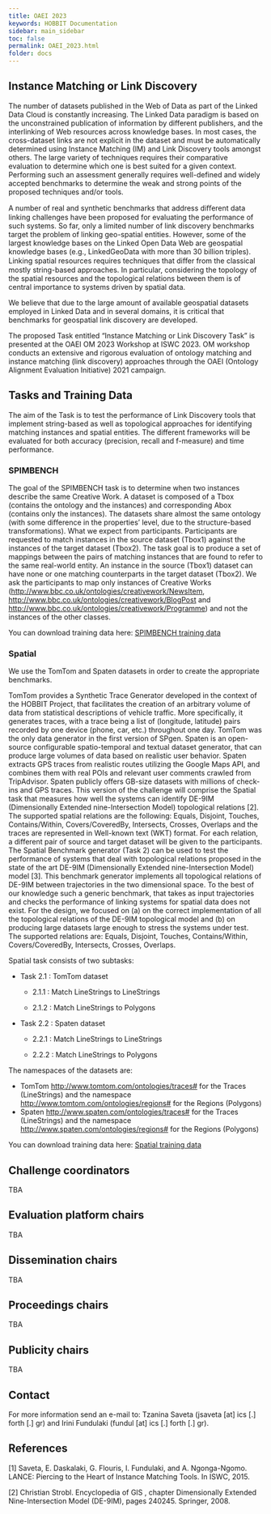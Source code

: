 ```yaml
---
title: OAEI 2023
keywords: HOBBIT Documentation
sidebar: main_sidebar
toc: false
permalink: OAEI_2023.html
folder: docs
---
```


## Instance Matching or Link Discovery
The number of datasets published in the Web of Data as part of the Linked Data Cloud is constantly increasing. The Linked Data paradigm is based on the unconstrained publication of information by different publishers, and the interlinking of Web resources across knowledge bases. In most cases, the cross-dataset links are not explicit in the dataset and must be automatically determined using Instance Matching (IM) and Link Discovery tools amongst others. The large variety of techniques requires their comparative evaluation to determine which one is best suited for a given context. Performing such an assessment generally requires well-defined and widely accepted benchmarks to determine the weak and strong points of the proposed techniques and/or tools.

A number of real and synthetic benchmarks that address diﬀerent data linking challenges have been proposed for evaluating the performance of such systems. So far, only a limited number of link discovery benchmarks target the problem of linking geo-spatial entities. However, some of the largest knowledge bases on the Linked Open Data Web are geospatial knowledge bases (e.g., LinkedGeoData with more than 30 billion triples). Linking spatial resources requires techniques that diﬀer from the classical mostly string-based approaches. In particular, considering the topology of the spatial resources and the topological relations between them is of central importance to systems driven by spatial data.

We believe that due to the large amount of available geospatial datasets employed in Linked Data and in several domains, it is critical that benchmarks for geospatial link discovery are developed.

The proposed Task  entitled “Instance Matching or Link Discovery Task” is presented at the OAEI OM 2023 Workshop at ISWC 2023. OM workshop conducts an extensive and rigorous evaluation of ontology matching and instance matching (link discovery) approaches through the OAEI (Ontology Alignment Evaluation Initiative) 2021 campaign.

## Tasks and Training Data
The aim of the Task is to test the performance of Link Discovery tools that implement string-based as well as topological approaches for identifying matching instances and spatial entities. The different frameworks will be evaluated for both accuracy (precision, recall and f-measure) and time performance.

### SPIMBENCH

The goal of the SPIMBENCH task is to determine when two instances describe the same Creative Work. A dataset is composed of a Tbox (contains the ontology and the instances) and corresponding Abox (contains only the instances). The datasets share almost the same ontology (with some difference in the properties’ level, due to the structure-based transformations). What we expect from participants. Participants are requested to match instances in the source dataset (Tbox1) against the instances of the target dataset (Tbox2). The task goal is to produce a set of mappings between the pairs of matching instances that are found to refer to the same real-world entity. An instance in the source (Tbox1) dataset can have none or one matching counterparts in the target dataset (Tbox2). We ask the participants to map only instances of Creative Works (http://www.bbc.co.uk/ontologies/creativework/NewsItem, http://www.bbc.co.uk/ontologies/creativework/BlogPost and http://www.bbc.co.uk/ontologies/creativework/Programme) and not the instances of the other classes.

You can download training data here: <a href="http://users.ics.forth.gr/~jsaveta/.index.php?dir=OAEI_IM_SPIMBENCH">SPIMBENCH training data</a> 

### Spatial

We use the TomTom and Spaten datasets in order to create the appropriate benchmarks.

TomTom provides a Synthetic Trace Generator developed in the context of the HOBBIT Project, that facilitates the creation of an arbitrary volume of data from statistical descriptions of vehicle traffic. More specifically, it generates traces, with a trace being a list of (longitude, latitude) pairs recorded by one device (phone, car, etc.) throughout one day. TomTom was the only data generator in the first version of SPgen.
Spaten is an open-source configurable spatio-temporal and textual dataset generator, that can produce large volumes of data based on realistic user behavior. Spaten extracts GPS traces from realistic routes utilizing the Google Maps API, and combines them with real POIs and relevant user comments crawled from TripAdvisor. Spaten publicly offers  GB-size datasets with millions of check-ins and GPS traces.
This version of the challenge will comprise the Spatial task that measures how well the systems can identify DE-9IM (Dimensionally Extended nine-Intersection Model) topological relations [2]. The supported spatial relations are the following: Equals, Disjoint, Touches, Contains/Within, Covers/CoveredBy, Intersects, Crosses, Overlaps  and the  traces are represented in Well-known text (WKT) format. For each relation, a different pair of source and target dataset will be given to the participants.
The Spatial Benchmark generator (Task 2) can be used to test the performance of systems that deal with topological relations proposed in the state of the art DE-9IM (Dimensionally Extended nine-Intersection Model) model [3].
This benchmark generator implements all topological relations of DE-9IM between trajectories in the two dimensional space. To the best of our knowledge such a generic benchmark, that takes as input trajectories and checks the performance of linking systems for spatial data does not exist. For the design, we focused on (a) on the correct implementation of all the topological relations of the DE-9IM topological model and (b) on producing large datasets large enough to stress the systems under test. The supported relations are: Equals, Disjoint, Touches, Contains/Within, Covers/CoveredBy, Intersects, Crosses, Overlaps.

Spatial task consists of two subtasks:

- Task 2.1 : TomTom dataset

   * 2.1.1 : Match LineStrings to LineStrings
   
   * 2.1.2 : Match LineStrings to Polygons

- Task 2.2 : Spaten dataset

   * 2.2.1 : Match LineStrings to LineStrings
   
   * 2.2.2 : Match LineStrings to Polygons

The namespaces of the datasets are:
- TomTom http://www.tomtom.com/ontologies/traces# for the Traces (LineStrings) and the  namespace http://www.tomtom.com/ontologies/regions# for the Regions (Polygons) 
- Spaten http://www.spaten.com/ontologies/traces# for the Traces (LineStrings) and the  namespace http://www.spaten.com/ontologies/regions# for the Regions (Polygons) 
	  
You can download training data here: <a href="http://users.ics.forth.gr/~jsaveta/.index.php?dir=OAEI_HOBBIT_LinkDiscovery">Spatial training data</a> 

## Challenge coordinators
TBA

## Evaluation platform chairs
TBA

## Dissemination chairs
TBA

## Proceedings chairs
TBA

## Publicity chairs
TBA

## Contact
For more information send an e-mail to: Tzanina Saveta (jsaveta [at] ics [.] forth [.] gr) and Irini Fundulaki (fundul [at] ics [.] forth [.] gr).

## References
[1] Saveta, E. Daskalaki, G. Flouris, I. Fundulaki, and A. Ngonga-Ngomo. LANCE: Piercing to the Heart of Instance Matching Tools. In ISWC, 2015.

[2] Christian Strobl. Encyclopedia of GIS , chapter Dimensionally Extended Nine-Intersection Model (DE-9IM), pages 240245. Springer, 2008.
